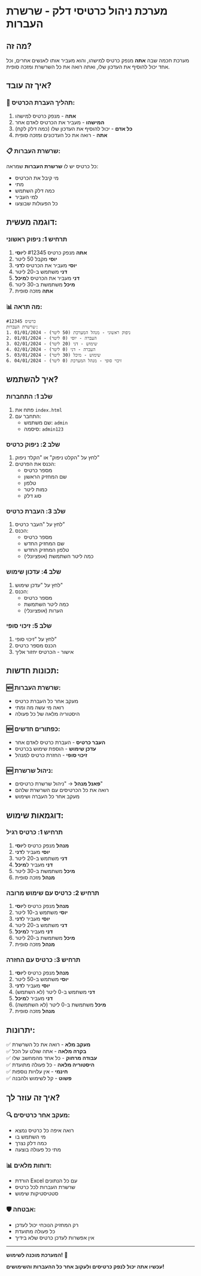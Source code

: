 # מערכת ניהול כרטיסי דלק - שרשרת העברות

## מה זה?

מערכת חכמה שבה **אתה** מנפק כרטיס למישהו, והוא מעביר אותו לאנשים אחרים, וכל אחד יכול להוסיף את העדכון שלו, ואתה רואה את כל השרשרת ומזכה סופית.

## איך זה עובד?

### 🔄 תהליך העברת הכרטיס:

1. **אתה** - מנפק כרטיס למישהו
2. **המישהו** - מעביר את הכרטיס לאדם אחר
3. **כל אדם** - יכול להוסיף את העדכון שלו (כמה דלק לקח)
4. **אתה** - רואה את כל העדכונים ומזכה סופית

### 📋 שרשרת העברות:

כל כרטיס יש לו **שרשרת העברות** שמראה:
- מי קיבל את הכרטיס
- מתי
- כמה דלק השתמש
- למי העביר
- כל הפעולות שבוצעו

## דוגמה מעשית:

### תרחיש 1: ניפוק ראשוני
1. **אתה** מנפק כרטיס #12345 ל**יוסי**
2. **יוסי** מקבל 50 ליטר
3. **יוסי** מעביר את הכרטיס ל**דני**
4. **דני** משתמש ב-20 ליטר
5. **דני** מעביר את הכרטיס ל**מיכל**
6. **מיכל** משתמשת ב-30 ליטר
7. **אתה** מזכה סופית

### 📊 מה תראה:
```
כרטיס #12345
שרשרת העברות:
1. ניפוק ראשוני - מנהל המערכת (50 ליטר) - 01/01/2024
2. העברה - יוסי (0 ליטר) - 01/01/2024
3. שימוש - דני (20 ליטר) - 02/01/2024
4. העברה - דני (0 ליטר) - 02/01/2024
5. שימוש - מיכל (30 ליטר) - 03/01/2024
6. זיכוי סופי - מנהל המערכת (0 ליטר) - 04/01/2024
```

## איך להשתמש?

### שלב 1: התחברות
1. פתח את `index.html`
2. התחבר עם:
   - שם משתמש: `admin`
   - סיסמה: `admin123`

### שלב 2: ניפוק כרטיס
1. לחץ על "הקלט ניפוק" או "הקלד ניפוק"
2. הכנס את הפרטים:
   - מספר כרטיס
   - שם המחזיק הראשון
   - טלפון
   - כמות ליטר
   - סוג דלק

### שלב 3: העברת כרטיס
1. לחץ על "העבר כרטיס"
2. הכנס:
   - מספר כרטיס
   - שם המחזיק החדש
   - טלפון המחזיק החדש
   - כמה ליטר השתמשת (אופציונלי)

### שלב 4: עדכון שימוש
1. לחץ על "עדכן שימוש"
2. הכנס:
   - מספר כרטיס
   - כמה ליטר השתמשת
   - הערות (אופציונלי)

### שלב 5: זיכוי סופי
1. לחץ על "זיכוי סופי"
2. הכנס מספר כרטיס
3. אישור - הכרטיס יחזור אליך

## תכונות חדשות:

### 🆕 שרשרת העברות:
- מעקב אחר כל העברת כרטיס
- רואה מי עשה מה ומתי
- היסטוריה מלאה של כל פעולה

### 🆕 כפתורים חדשים:
- **העבר כרטיס** - העברת כרטיס לאדם אחר
- **עדכן שימוש** - הוספת שימוש בכרטיס
- **זיכוי סופי** - החזרת כרטיס למנהל

### 🆕 ניהול שרשרת:
- **פאנל מנהל** → "ניהול שרשרת כרטיסים"
- רואה את כל הכרטיסים עם השרשרת שלהם
- מעקב אחר כל העברה ושימוש

## דוגמאות שימוש:

### תרחיש 1: כרטיס רגיל
1. **מנהל** מנפק כרטיס ל**יוסי**
2. **יוסי** מעביר ל**דני**
3. **דני** משתמש ב-20 ליטר
4. **דני** מעביר ל**מיכל**
5. **מיכל** משתמשת ב-30 ליטר
6. **מנהל** מזכה סופית

### תרחיש 2: כרטיס עם שימוש מרובה
1. **מנהל** מנפק כרטיס ל**יוסי**
2. **יוסי** משתמש ב-10 ליטר
3. **יוסי** מעביר ל**דני**
4. **דני** משתמש ב-20 ליטר
5. **דני** מעביר ל**מיכל**
6. **מיכל** משתמשת ב-20 ליטר
7. **מנהל** מזכה סופית

### תרחיש 3: כרטיס עם החזרה
1. **מנהל** מנפק כרטיס ל**יוסי**
2. **יוסי** משתמש ב-50 ליטר
3. **יוסי** מעביר ל**דני**
4. **דני** משתמש ב-0 ליטר (לא השתמש)
5. **דני** מעביר ל**מיכל**
6. **מיכל** משתמשת ב-0 ליטר (לא השתמשה)
7. **מנהל** מזכה סופית

## יתרונות:

✅ **מעקב מלא** - רואה את כל השרשרת  
✅ **בקרה מלאה** - אתה שולט על הכל  
✅ **עבודה מרחוק** - כל אחד מהמחשב שלו  
✅ **היסטוריה מלאה** - כל פעולה מתועדת  
✅ **חינמי** - אין עלויות נוספות  
✅ **פשוט** - קל לשימוש ולהבנה  

## איך זה עוזר לך?

### 🔍 מעקב אחר כרטיסים:
- רואה איפה כל כרטיס נמצא
- מי השתמש בו
- כמה דלק נצרך
- מתי כל פעולה בוצעה

### 📊 דוחות מלאים:
- הורדת Excel עם כל הנתונים
- שרשרת העברות לכל כרטיס
- סטטיסטיקות שימוש

### 🛡️ אבטחה:
- רק המחזיק הנוכחי יכול לעדכן
- כל פעולה מתועדת
- אין אפשרות לעדכן כרטיס שלא בידיך

---

**המערכת מוכנה לשימוש!** 🚀

**עכשיו אתה יכול לנפק כרטיסים ולעקוב אחר כל ההעברות והשימושים!**





